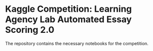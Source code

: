 # Kaggle Competition: Learning Agency Lab Automated Essay Scoring 2.0
The repository contains the necessary notebooks for the competition.
